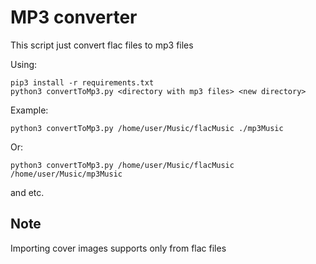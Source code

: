 # MP3 converter

This script just convert flac files to mp3 files

Using:
```
pip3 install -r requirements.txt
python3 convertToMp3.py <directory with mp3 files> <new directory>
```

Example:
```
python3 convertToMp3.py /home/user/Music/flacMusic ./mp3Music
```

Or:
```
python3 convertToMp3.py /home/user/Music/flacMusic /home/user/Music/mp3Music
```

and etc.

## Note
Importing cover images supports only from flac files
